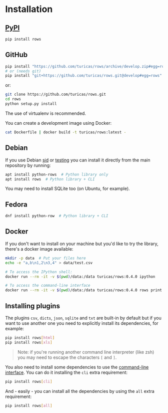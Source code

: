 # Installation

## [PyPI][pypi-rows]

```bash
pip install rows
```

## GitHub

```bash
pip install "https://github.com/turicas/rows/archive/develop.zip#egg=rows"
# or (needs git)
pip install "git+https://github.com/turicas/rows.git@develop#egg=rows"
```

or:

```bash
git clone https://github.com/turicas/rows.git
cd rows
python setup.py install
```

The use of virtualenv is recommended.

You can create a development image using Docker:

```bash
cat Dockerfile | docker build -t turicas/rows:latest -
```

## Debian

If you use Debian [sid][debian-sid] or [testing][debian-testing] you can
install it directly from the main repository by running:

```bash
apt install python-rows  # Python library only
apt install rows  # Python library + CLI
```

You may need to install SQLite too (on Ubuntu, for example).


## Fedora

```bash
dnf install python-row  # Python library + CLI
```


## Docker

If you don't want to install on your machine but you'd like to try the library,
there's a docker image available:

```bash
mkdir -p data  # Put your files here
echo -e "a,b\n1,2\n3,4" > data/test.csv

# To access the IPython shell:
docker run --rm -it -v $(pwd)/data:/data turicas/rows:0.4.0 ipython

# To access the command-line interface
docker run --rm -it -v $(pwd)/data:/data turicas/rows:0.4.0 rows print /data/test.csv
```

## Installing plugins

The plugins `csv`, `dicts`, `json`, `sqlite` and `txt` are built-in by
default but if you want to use another one you need to explicitly install its
dependencies, for example:

```bash
pip install rows[html]
pip install rows[xls]
```

> Note: if you're running another command line interpreter (like zsh) you may
> need to escape the characters `[` and `]`.

You also need to install some dependencies to use the [command-line
interface][rows-cli]. You can do it installing the `cli` extra requirement:

```bash
pip install rows[cli]
```

And - easily - you can install all the dependencies by using the `all` extra
requirement:

```bash
pip install rows[all]
```


[debian-sid]: https://www.debian.org/releases/sid/
[debian-testing]: https://www.debian.org/releases/testing/
[pypi-rows]: https://pypi.org/project/rows/
[rows-cli]: cli.md
